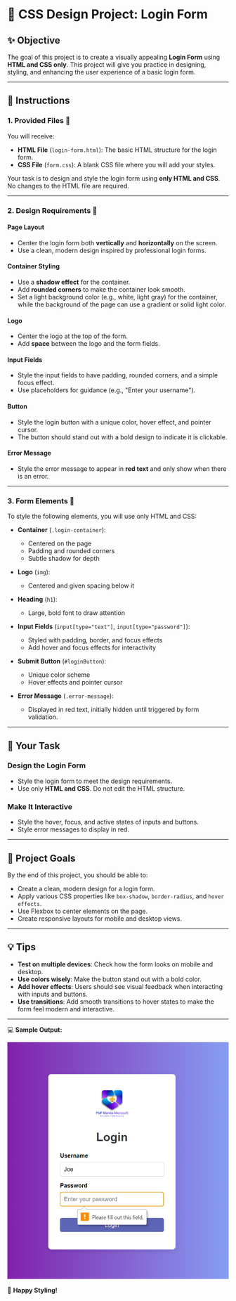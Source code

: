 # 🌈 **CSS Design Project: Login Form**

## ✨ **Objective**
The goal of this project is to create a visually appealing **Login Form** using **HTML and CSS only**. This project will give you practice in designing, styling, and enhancing the user experience of a basic login form.

---

## 🔧 **Instructions**

### 1. **Provided Files 🔂**
You will receive:
- **HTML File** (`login-form.html`): The basic HTML structure for the login form.
- **CSS File** (`form.css`): A blank CSS file where you will add your styles.

Your task is to design and style the login form using **only HTML and CSS**. No changes to the HTML file are required.

---

### 2. **Design Requirements 🌟**

#### **Page Layout**
- Center the login form both **vertically** and **horizontally** on the screen.
- Use a clean, modern design inspired by professional login forms.

#### **Container Styling**
- Use a **shadow effect** for the container.
- Add **rounded corners** to make the container look smooth.
- Set a light background color (e.g., white, light gray) for the container, while the background of the page can use a gradient or solid light color.

#### **Logo**
- Center the logo at the top of the form.
- Add **space** between the logo and the form fields.

#### **Input Fields**
- Style the input fields to have padding, rounded corners, and a simple focus effect.
- Use placeholders for guidance (e.g., "Enter your username").

#### **Button**
- Style the login button with a unique color, hover effect, and pointer cursor.
- The button should stand out with a bold design to indicate it is clickable.

#### **Error Message**
- Style the error message to appear in **red text** and only show when there is an error.

---

### 3. **Form Elements 🔲**
To style the following elements, you will use only HTML and CSS:

- **Container** (`.login-container`):
  - Centered on the page
  - Padding and rounded corners
  - Subtle shadow for depth

- **Logo** (`img`):
  - Centered and given spacing below it

- **Heading** (`h1`):
  - Large, bold font to draw attention

- **Input Fields** (`input[type="text"]`, `input[type="password"]`):
  - Styled with padding, border, and focus effects
  - Add hover and focus effects for interactivity

- **Submit Button** (`#loginButton`):
  - Unique color scheme
  - Hover effects and pointer cursor

- **Error Message** (`.error-message`):
  - Displayed in red text, initially hidden until triggered by form validation.

---

## 💼 **Your Task**

### **Design the Login Form**
- Style the login form to meet the design requirements.
- Use only **HTML and CSS**. Do not edit the HTML structure.

### **Make It Interactive**
- Style the hover, focus, and active states of inputs and buttons.
- Style error messages to display in red.

---

## 🌟 **Project Goals**
By the end of this project, you should be able to:
- Create a clean, modern design for a login form.
- Apply various CSS properties like `box-shadow`, `border-radius`, and `hover effects`.
- Use Flexbox to center elements on the page.
- Create responsive layouts for mobile and desktop views.

---

## 💡 **Tips**
- **Test on multiple devices**: Check how the form looks on mobile and desktop.
- **Use colors wisely**: Make the button stand out with a bold color.
- **Add hover effects**: Users should see visual feedback when interacting with inputs and buttons.
- **Use transitions**: Add smooth transitions to hover states to make the form feel modern and interactive.

---

💻 **Sample Output:**

![HTML Banner](/Assets/CSS1.png)

🚀 **Happy Styling!**

